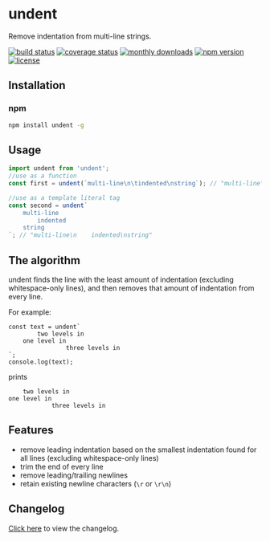 # undent
Remove indentation from multi-line strings.

[![build status](https://img.shields.io/github/workflow/status/twitchbronbron/undent/build.svg?logo=github)](https://github.com/twitchbronbron/undent/actions?query=workflow%3Abuild)
[![coverage status](https://img.shields.io/coveralls/github/TwitchBronBron/undent?logo=coveralls)](https://coveralls.io/github/TwitchBronBron/undent?branch=master)
[![monthly downloads](https://img.shields.io/npm/dm/undent.svg?sanitize=true&logo=npm&logoColor=)](https://npmcharts.com/compare/undent?minimal=true)
[![npm version](https://img.shields.io/npm/v/undent.svg?logo=npm)](https://www.npmjs.com/package/undent)
[![license](https://img.shields.io/npm/l/undent.svg)](LICENSE)


## Installation

### npm

```bash
npm install undent -g
```

## Usage
```javascript
import undent from 'undent';
//use as a function
const first = undent(`multi-line\n\tindented\nstring`); // "multi-line\n\t\nstring"

//use as a template literal tag
const second = undent`
    multi-line
        indented
    string
`; // "multi-line\n    indented\nstring"
```

## The algorithm
undent finds the line with the least amount of indentation (excluding whitespace-only lines), and then removes that amount of indentation from every line.

For example:

```
const text = undent`
        two levels in
    one level in
                three levels in
`;
console.log(text);
```
prints
```
    two levels in
one level in
            three levels in
```


## Features
 - remove leading indentation based on the smallest indentation found for all lines (excluding whitespace-only lines)
 - trim the end of every line
 - remove leading/trailing newlines
 - retain existing newline characters (`\r` or `\r\n`)


## Changelog
[Click here](CHANGELOG.md) to view the changelog.

